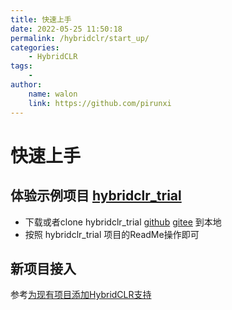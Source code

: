 ```yaml
---
title: 快速上手
date: 2022-05-25 11:50:18
permalink: /hybridclr/start_up/
categories:
    - HybridCLR
tags:
    -
author:
    name: walon
    link: https://github.com/pirunxi
---
```


# 快速上手

## 体验示例项目 [hybridclr_trial](https://github.com/focus-creative-games/hybridclr_trial)

- 下载或者clone hybridclr_trial [github](https://github.com/focus-creative-games/hybridclr_trial) [gitee](https://gitee.com/focus-creative-games/hybridclr) 到本地
- 按照 hybridclr_trial 项目的ReadMe操作即可

## 新项目接入

参考[为现有项目添加HybridCLR支持](/hybridclr/add_hybridclr_support_for_existing_project/)

